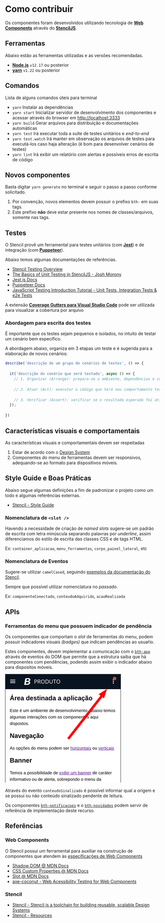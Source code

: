 # Como contribuir

Os componentes foram desenvolvidos utilizando tecnologia de [**Web Components**](https://www.webcomponents.org/introduction) através do [**StencilJS**](http://stenciljs.com/).

## Ferramentas

Abaixo estão as ferramentas utilizadas e as versões recomendadas.

- [**Node.js**](https://nodejs.org/en/) `v12.17` ou posterior
- [**yarn**](https://classic.yarnpkg.com/en/) `v1.22` ou posterior

## Comandos

Lista de alguns comandos úteis para terminal

- `yarn` Instalar as dependências
- `yarn start` Inicializar servidor de desenvolvimento dos componentes e acessar através do browser em [http://localhost:3333](http://localhost:3333)
- `yarn build` Gerar arquivos para distribuição e documentações automáticas
- `yarn test` Irá executar toda a suíte de testes unitários e _end-to-end_
- `yarn test.watch` Irá manter em observação os arquivos de testes para executá-los caso haja alteração (é bom para desenvolver cenários de testes)
- `yarn lint` Irá exibir um relatório com alertas e possíveis erros de escrita de código

## Novos componentes

Basta digitar `yarn generate` no terminal e seguir o passo a passo conforme solicitado.

1. Por convenção, novos elementos devem possuir o prefixo `bth-` em suas tags.
2. Este prefixo **não** deve estar presente nos nomes de classes/arquivos, somente nas tags.

## Testes

O Stencil provê um ferramental para testes unitários (com [**Jest**](https://jestjs.io/)) e de integração (com [**Puppeteer**](https://pptr.dev/)).

Abaixo temos algumas documentações de referências.

- [Stencil Testing Overview](https://stenciljs.com/docs/testing-overview)
- [The Basics of Unit Testing in StencilJS - Josh Morony](https://www.joshmorony.com/the-basics-of-unit-testing-in-stencil-js/)
- [Jest.js Docs](https://jestjs.io/docs/en/getting-started)
- [Puppeteer Docs](https://pptr.dev/)
- [JavaScript Testing Introduction Tutorial - Unit Tests, Integration Tests & e2e Tests](https://youtu.be/r9HdJ8P6GQI)

A extensão [**Coverage Gutters para Visual Studio Code**](https://marketplace.visualstudio.com/items?itemName=ryanluker.vscode-coverage-gutters) pode ser utilizada para visualizar a cobertura por arquivo

### Abordagem para escrita dos testes

É importante que os testes sejam pequenos e isolados, no intuito de testar um cenário bem específico.

A abordagem abaixo, organiza em 3 etapas um teste e é sugerida para a elaboração de novos cenários:

```ts
describe('descrição de um grupo de cenários de testes', () => {
  
  it('descrição do cenário que será testado', async () => {
    // 1. Organizar (Arrange): prepara-se o ambiente, dependências e componentes, configurando o estado necessário para o teste.

    // 2. Atuar (Act): executar o código que terá seu comportamento testado

    // 3. Verificar (Assert): verificar se o resultado esperado foi atingido, indicando se o teste passou ou não
  });

})
```

## Características visuais e comportamentais

As características visuais e comportamentais devem ser respeitadas

1. Estar de acordo com o [Design System](https://design.plataforma.betha.cloud/)
1. Componentes do menu de ferramentas devem ser responsivos, adequando-se ao formato para dispositivos móveis.

## Style Guide e Boas Práticas

Abaixo segue algumas definições a fim de padronizar o projeto como um todo e algumas referências externas.

- [Stencil - Style Guide](https://stenciljs.com/docs/style-guide)

### Nomenclatura de `<slot />`

Havendo a necessidade de criação de _named slots_ sugere-se um padrão de escrita com letra minúscula separando palavras por _underline_, assim diferenciamos do estilo de escrita das classes CSS e de tags HTML.

Ex: `container_aplicacao`, `menu_ferramentas`, `corpo_painel_lateral`, etc

### Nomenclatura de Eventos

Sugere-se utilizar `camelCased`, seguindo [exemplos da documentação do Stencil](https://stenciljs.com/docs/events).

Sempre que possível utilizar nomenclatura no _passado_.

Ex: `componenteConectado`, `conteudoAdquirido`, `acaoRealizada`

## APIs

### Ferramentas do menu que possuem indicador de pendência

Os componentes que comportam o _slot_ de ferramentas do menu, podem possuir indicadores visuais _(badges)_ que indicam pendências ao usuaŕio. 

Estes componentes, devem implementar a comunicação com o [`bth-app`](./src/app) através de eventos do DOM que permite que a estrutura saiba que há componentes com pendências, podendo assim exibir o indicador abaixo para dispositos móveis.

![indicador conteudo sinalizado](./docs/indicador_conteudo_sinalizado.png)

Através do evento `conteudoSinalizado` é possível informar qual a origem e se possui ou não conteúdo sinalizado pendente de leitura.

Os componentes [`bth-notificacoes`](./src/components/notificacoes) e o [`bth-novidades`](./src/components/novidades) podem servir de referência de implementação deste recurso.

## Referências

### Web Components

O Stencil possui um ferramental para auxiliar na construção de componentes que atendem às [específicações de Web Components](https://www.webcomponents.org/specs)

- [Shadow DOM @ MDN Docs](https://developer.mozilla.org/en-US/docs/Web/Web_Components/Using_shadow_DOM)
- [CSS Custom Properties @ MDN Docs](https://developer.mozilla.org/en-US/docs/Web/CSS/Using_CSS_custom_properties)
- [Slot @ MDN Docs](https://developer.mozilla.org/en-US/docs/Web/HTML/Element/slot)
- [axe-coconut - Web Acessibility Testing for Web Components](https://chrome.google.com/webstore/detail/axe-coconut-web-accessibi/iobddmbdndbbbfjopjdgadphaoihpojp)

### Stencil

- [Stencil - Stencil is a toolchain for building reusable, scalable Design Systems](https://stenciljs.com)
- [Stencil - Resources](https://stenciljs.com/resources)